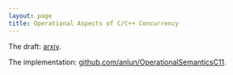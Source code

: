```yaml
---
layout: page
title: Operational Aspects of C/C++ Concurrency
---
```


The draft: [arxiv](http://arxiv.org/abs/1606.01400).

The implementation: [github.com/anlun/OperationalSemanticsC11](https://github.com/anlun/OperationalSemanticsC11).

